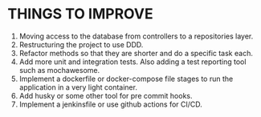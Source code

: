 # THINGS TO IMPROVE

1. Moving access to the database from controllers to a repositories layer.
2. Restructuring the project to use DDD.
3. Refactor methods so that they are shorter and do a specific task each.
4. Add more unit and integration tests. Also adding a test reporting tool such as mochawesome.
5. Implement a dockerfile or docker-compose file stages to run the application in a very light container.
6. Add husky or some other tool for pre commit hooks.
7. Implement a jenkinsfile or use github actions for CI/CD.
